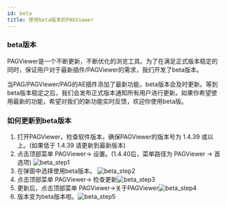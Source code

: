 ```yaml
---
id: beta
title: 使用beta版本的PAGViewer
---
```


### beta版本

PAGViewer是一个不断更新，不断优化的浏览工具。为了在满足正式版本稳定的同时，保证用户对于最新插件/PAGViewer的需求，我们开发了beta版本。

当PAG/PAGViewer/PAG的AE插件添加了最新功能，beta版本会及时更新。等到beta版本稳定之后，我们会发布正式版本通知所有用户进行更新。如果你希望使用最新的功能，希望对我们的新功能实时反馈，欢迎你使用beta版。


### 如何更新到beta版本
1. 打开PAGViewer，检查软件版本，确保PAGViewer的版本号为 1.4.39 或以上。(如果低于 1.4.39 请更新到最新版本)
3. 点击顶部菜单 PAGViewer-> 设置。(1.4.40后，菜单路径为 PAGViewer -> 首选项)
![beta_step1](/img/docs/beta_step1.jpg)
4. 在弹窗中选择使用beta版本。
![beta_step2](/img/docs/beta_step2.jpg)
4. 点击顶部菜单 PAGViewer-> 检查更新![beta_step3](/img/docs/beta_step3.jpg)
5. 更新后，点击顶部菜单 PAGViewer->关于PAGViewer![beta_step4](/img/docs/beta_step4.jpg)
6. 版本变为beta版本啦。![beta_step5](/img/docs/beta_step5.jpg)
